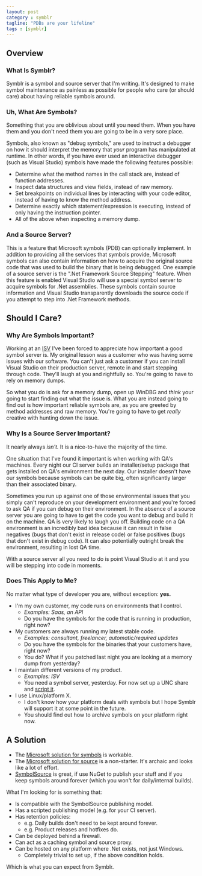 ```yaml
---
layout: post
category : symblr
tagline: "PDBs are your lifeline"
tags : [symblr]
---
```


## Overview

### What Is Symblr?

Symblr is a symbol and source server that I'm writing. It's designed to make symbol maintenance as painless as possible for people who care (or should care)
about having reliable symbols around.

### Uh, What Are Symbols?

Something that you are oblivious about until you need them. When you have them and you don't need them you are going to be in a very sore place.

Symbols, also known as "debug symbols," are used to instruct a debugger on how it should interpret the memory that *your* program has manipulated at runtime.
In other words, if you have ever used an interactive debugger (such as Visual Studio) symbols have made the following features possible:

* Determine what the method names in the call stack are, instead of function addresses.
* Inspect data structures and view fields, instead of raw memory.
* Set breakpoints on individual lines by interacting with your code editor, instead of having to know the method address.
* Determine exactly which statement/expression is executing, instead of only having the instruction pointer.
* All of the above when inspecting a memory dump.

### And a Source Server?

This is a feature that Microsoft symbols (PDB) can optionally implement. In addition to providing all the services that symbols provide, Microsoft symbols can
also contain information on how to acquire the original source code that was used to build the binary that is being debugged. One example of a source server
is the ".Net Framework Source Stepping" feature. When this feature is enabled Visual Studio will use a special symbol server to acquire symbols for .Net
assemblies. These symbols contain source information and Visual Studio transparently downloads the source code if you attempt to step into .Net Framework
methods.

## Should I Care?

### Why Are Symbols Important?

Working at an [ISV](http://k2.com) I've been forced to appreciate how important a good symbol server is. My original lesson was a customer who was having
some issues with our software. You can't just ask a customer if you can install Visual Studio on their production server, remote in and start stepping through
code. They'll laugh at you and rightfully so. You're going to have to rely on memory dumps.

So what you do is ask for a memory dump, open up WinDBG and *think* your going to start finding out what the issue is. What you are instead going to find out
is how important reliable symbols are, as you are greeted by method addresses and raw memory. You're going to have to get *really* creative with hunting down
the issue.

### Why Is a Source Server Important?

It nearly always *isn't.* It is a nice-to-have the majority of the time.

One situation that I've found it important is when working with QA's machines. Every night our CI server builds an installer/setup package that gets installed
on QA's environment the next day. Our installer doesn't have our symbols because symbols can be quite big, often significantly larger than their associated
binary.

Sometimes you run up against one of those environmental issues that you simply can't reproduce on your development environment and you're forced to ask QA if
you can debug on their environment. In the absence of a source server you are going to have to get the code you want to debug and build it on the machine. QA
is very likely to laugh you off. Building code on a QA environment is an incredibly bad idea because it can result in false negatives (bugs that don't exist
in release code) or false positives (bugs that don't exist in debug code). It can also potentially outright break the environment, resulting in lost QA time.

With a source server all you need to do is point Visual Studio at it and you will be stepping into code in moments.

### Does This Apply to Me?

No matter what type of developer you are, without exception: **yes.**

* I'm my own customer, my code runs on environments that I control.
  * *Examples: Saas, an API*
  * Do you have the symbols for the code that is running in production, right now?
* My customers are always running my latest stable code.
  * *Examples: consultant, freelancer, automatic/required updates*
  * Do you have the symbols for the binaries that your customers have, right now?
  * You do? What if you patched last night you are looking at a memory dump from yesterday?
* I maintain different versions of my product.
  * *Examples: ISV*
  * You need a symbol server, yesterday. For now set up a UNC share and [script it](https://msdn.microsoft.com/en-us/library/ms681417.aspx).
* I use Linux/platform X.
  * I don't know how your platform deals with symbols but I hope Symblr will support it at some point in the future.
  * You should find out how to archive symbols on your platform right now.

## A Solution

* The [Microsoft solution for symbols](https://msdn.microsoft.com/en-us/library/ms681417.aspx) is workable.
* The [Microsoft solution for source](https://msdn.microsoft.com/en-us/library/ms680641.aspx) is a non-starter. It's archaic and looks like a lot of effort.
* [SymbolSource](http://www.xavierdecoster.com/setting-up-your-own-symbolsource-server-step-by-step) is great, if use NuGet to publish your stuff and if you
  keep symbols around forever (which you won't for daily/internal builds).

What I'm looking for is something that:

* Is compatible with the SymbolSource publishing model.
* Has a scripted publishing model (e.g. for your CI server).
* Has retention policies:
  * e.g. Daily builds don't need to be kept around forever.
  * e.g. Product releases and hotfixes do.
* Can be deployed behind a firewall.
* Can act as a caching symbol and source proxy.
* Can be hosted on any platform where .Net exists, not just Windows.
   * Completely trivial to set up, if the above condition holds.

Which is what you can expect from Symblr.
